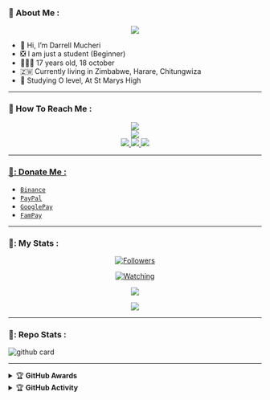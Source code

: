 ### :rocket: About Me :

<p align="center">
  <img src="https://i.postimg.cc/zfJQ3900/headmaster1.jpg">
</p>

- 👋 Hi, I’m Darrell Mucheri
- ❎ I am just a student (Beginner)
- 👨🏻‍🦱 17 years old, 18 october
- 🇿🇼 Currently living in Zimbabwe, Harare, Chitungwiza
- 🌱 Studying O level, At St Marys High

---

### :rocket: How To Reach Me :
<p align="center">
<a href="https://youtube.com/@mrfr4nk"><img src="https://img.shields.io/badge/YouTube-ff0000?style=for-the-badge&logo=youtube&logoColor=ff000000&link=https://youtube.com/@mrfr4nk" /><br>
<a href="https://whatsapp.com/channel/0029VagQEmB002T7MWo3Sj1D"><img src="https://img.shields.io/badge/WhatsApp Channel-25D366?style=for-the-badge&logo=whatsapp&logoColor=white&link=https://whatsapp.com/channel/0029VagQEmB002T7MWo3Sj1D" /><br>
<a href="https://t.me/mrfrankofc"><img src="https://img.shields.io/badge/Telegram-00FFFF?style=for-the-badge&logo=telegram&logoColor=white" />
<a href="https://whatsapp.com/channel/0029VagQEmB002T7MWo3Sj1D"><img src="https://img.shields.io/badge/WhatsApp Group-25D366?style=for-the-badge&logo=whatsapp&logoColor=white" />
<a href="https://www.instagram.com/mrfrankofc"><img src="https://img.shields.io/badge/Instagram-A020F0?style=for-the-badge&logo=instagram&logoColor=white" />
</p>

---

### 🚀: Donate Me :

- [`Binance`](https://)
- [`PayPal`](https://www.paypal.me/)
- [`GooglePay`](https://)
- [`FamPay`](mmm)

---

### 🚀: My Stats :
<p align="center"><a href="https://github.com/MrFr3nk/followers"><img title="Followers" src="https://img.shields.io/github/followers/MrFr3nk?color=red&style=flat-square"></a></p>
<p align="center"><a href="https://komarev.com/ghpvc/?username=MrFr3nk&color=blue&style=flat-square&label=Profile+Views"><img title="Watching" src="https://komarev.com/ghpvc/?username=MrFr3nk&color=green&style=flat-square&label=Profile+View"></a>
</p>
<p align="center"><a href="https://github.com/MrFr3nk"><img src="https://github-readme-stats.vercel.app/api?username=MrFr3nk&show_icons=true&theme=radical"></a></p>
<p align="center"><a href="https://github.com/MrFr3nk"><img src="https://github-readme-stats.vercel.app/api/top-langs/?username=MrFr3nk&theme=radical&layout=compact"></a></p>

---

### 🚀: Repo Stats : 
![github card](https://github-readme-stats.vercel.app/api/pin/?username=MrFr3nk&repo=CheemsBot-MD4&theme=radical)

---

<details>
    <summary>&#127942 <b>GitHub Awards</b></summary><br/>

![Github Trophy](https://github-profile-trophy.vercel.app/?username=MrFr3nk)

</details>

<details>
    <summary>&#127942 <b>GitHub Activity</b></summary><br/>

![Metrics](https://metrics.lecoq.io/MrFr3nk?template=classic&repositories.forks=true&languages=1&languages.colors=github&languages.threshold=0%25&config.timezone=Asia%2FKolkata)

</details> 

<!---
DxTku is a ✨ special ✨ repository because its `README.md` (this file) appears on your GitHub profile.
You can click the Preview link to take a look at your changes.
--->
